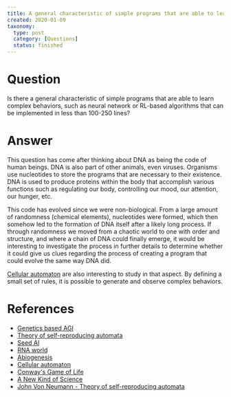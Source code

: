 ```yaml
---
title: A general characteristic of simple programs that are able to learn complex behaviors
created: 2020-01-09
taxonomy:
  type: post
  category: [Questions]
  status: finished
---
```


# Question
Is there a general characteristic of simple programs that are able to learn complex behaviors, such as neural network or RL-based algorithms that can be implemented in less than 100-250 lines?

# Answer
This question has come after thinking about DNA as being the code of human beings. DNA is also part of other animals, even viruses. Organisms use nucleotides to store the programs that are necessary to their existence. DNA is used to produce proteins within the body that accomplish various functions such as regulating our body, controlling our mood, our attention, our hunger, etc.

This code has evolved since we were non-biological. From a large amount of randomness (chemical elements), nucleotides were formed, which then somehow led to the formation of DNA itself after a likely long process. If through randomness we moved from a chaotic world to one with order and structure, and where a chain of DNA could finally emerge, it would be interesting to investigate the process in further details to determine whether it could give us clues regarding the process of creating a program that could evolve the same way DNA did.

[Cellular automaton](https://en.wikipedia.org/wiki/Cellular_automaton) are also interesting to study in that aspect. By defining a small set of rules, it is possible to generate and observe complex behaviors.

# References
* [Genetics based AGI](../../../../agi/genetics-based-agi)
* [Theory of self-reproducing automata](../../../../agi/books/theory-of-self-reproducing-automata)
* [Seed AI](../../../../agi/seed-ai)
* [RNA world](https://en.wikipedia.org/wiki/RNA_world)
* [Abiogenesis](https://en.wikipedia.org/wiki/Abiogenesis)
* [Cellular automaton](https://en.wikipedia.org/wiki/Cellular_automaton)
* [Conway's Game of Life](https://en.wikipedia.org/wiki/Conway%27s_Game_of_Life)
* [A New Kind of Science](https://en.wikipedia.org/wiki/A_New_Kind_of_Science)
* [John Von Neumann - Theory of self-reproducing automata](https://archive.org/details/theoryofselfrepr00vonn_0)
